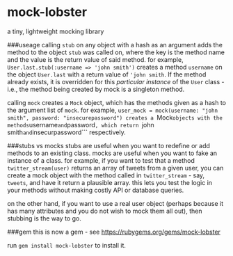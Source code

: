 # mock-lobster
a tiny, lightweight mocking library

###useage
calling ```stub``` on any object with a hash as an argument adds the method to the object ```stub``` was called on, where the key is the method name and the value is the return value of said method.
for example, ```User.last.stub(:username => 'john smith')``` creates a method ```username``` on the object ```User.last``` with a return value of ```'john smith```. If the method already exists, it is overridden for this *particular instance* of the ```User``` class - i.e., the method being created by mock is a singleton method.

calling ```mock``` creates a ```Mock``` object, which has the methods given as a hash to the argument list of ```mock```. 
for example, ```user_mock = mock(username: "john smith", password: "insecurepassword") creates a ```Mock``` objects with the methods ```username``` and ```password```, which return ```john smith``` and ```insecurpassword``` respectively.

###stubs vs mocks
stubs are useful when you want to redefine or add methods to an existing class. mocks are useful when you want to fake an instance of a class.
for example, if you want to test that a method ```twitter_stream(user)``` returns an array of tweets from a given user, you can create a mock object with the method called in ```twitter_stream``` - say, ```tweets```, and have it return a plausible array. this lets you test the logic in your methods without making costly API or database queries.

on the other hand, if you want to use a real user object (perhaps because it has many attributes and you do not wish to mock them all out), then stubbing is the way to go.

###gem
this is now a gem - see https://rubygems.org/gems/mock-lobster

run ```gem install mock-lobster``` to install it.
